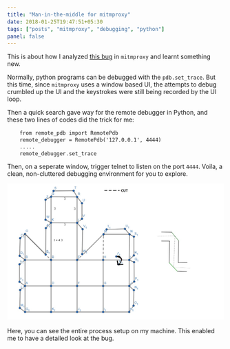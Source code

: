 ```yaml
---
title: "Man-in-the-middle for mitmproxy"
date: 2018-01-25T19:47:51+05:30
tags: ["posts", "mitmproxy", "debugging", "python"]
panel: false
---
```


This is about how I analyzed
[this bug](https://github.com/mitmproxy/mitmproxy/issues/2647) in `mitmproxy`
and learnt something new.

Normally, python programs can be debugged with the `pdb.set_trace`. But this
time, since `mitmproxy` uses a window based UI, the attempts to debug crumbled
up the UI and the keystrokes were still being recorded by the UI loop.

Then a quick search gave way for the remote debugger in Python, and these two
lines of codes did the trick for me:

```
	from remote_pdb import RemotePdb
	remote_debugger = RemotePdb('127.0.0.1', 4444)
	.....
	remote_debugger.set_trace
```

Then, on a seperate window, trigger telnet to listen on the port `4444`. Voila,
a clean, non-cluttered debugging environment for you to explore.

![My helpful screenshot](./images/periscope.jpg)

Here, you can see the entire process setup on my machine. This enabled me to
have a detailed look at the bug.
